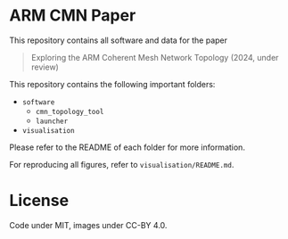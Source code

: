 # ARM CMN Paper

This repository contains all software and data for the paper
> Exploring the ARM Coherent Mesh Network Topology (2024, under review)

This repository contains the following important folders:
- `software`
  - `cmn_topology_tool`
  - `launcher`
- `visualisation`

Please refer to the README of each folder for more information.

For reproducing all figures, refer to `visualisation/README.md`.

# License

Code under MIT, images under CC-BY 4.0.
